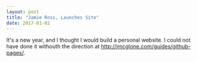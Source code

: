 ```yaml
---
layout: post
title: "Jamie Ross, Launches Site"
date: 2017-01-02
---
```


It's a new year, and I thought I would build a personal website. I could not have done it withouth the direction at http://jmcglone.com/guides/github-pages/.